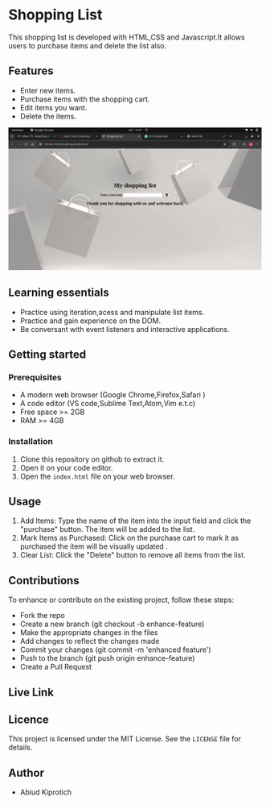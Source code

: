 # Shopping List
This shopping list is developed with HTML,CSS and Javascript.It allows users to purchase items and delete the list also.
  

## Features
- Enter new items.
- Purchase items with the shopping cart.
- Edit items you want.
- Delete the items.


![alt text](image.png)


## Learning essentials

- Practice using iteration,acess and manipulate list items.
- Practice and gain experience on the DOM.
- Be conversant with event listeners and interactive applications.

## Getting started

### Prerequisites

- A modern web browser (Google Chrome,Firefox,Safari )
- A code editor (VS code,Sublime Text,Atom,Vim e.t.c)
- Free space >= 2GB
- RAM >= 4GB

### Installation

1. Clone this repository on github to extract it.
2. Open it on your code editor.
3. Open the `index.html` file on your web browser.

## Usage
1. Add Items: Type the name of the item into the input field and click the "purchase" button. The item will be added to the list.
2. Mark Items as Purchased: Click on the purchase cart to mark it as purchased the item will be visually updated .
3. Clear List: Click the "Delete" button to remove all items from the list.


## Contributions
To enhance or contribute on the existing project, follow these steps:

- Fork the repo
- Create a new branch (git checkout -b enhance-feature)
- Make the appropriate changes in the files
- Add changes to reflect the changes made
- Commit your changes (git commit -m 'enhanced feature')
- Push to the branch (git push origin enhance-feature)
- Create a Pull Request

## Live Link



## Licence

This project is licensed under the MIT License. See the `LICENSE` file for details.

## Author

- Abiud Kiprotich
